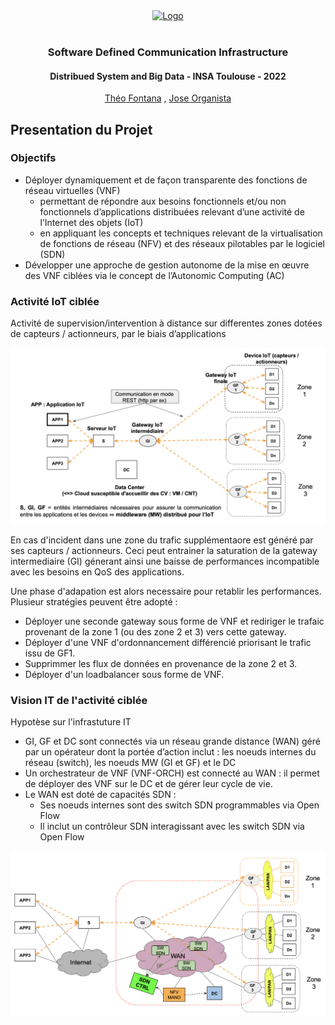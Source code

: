 <div align="center">
  <a href="https://jodorganistaca/exploratory_analysis_dataviz">
    <img src="https://www.insa-toulouse.fr/skins/Insa-v2/resources/img/logo-insa.jpg" alt="Logo" >
  </a>
  <br/>
  <br/>
  <h3 align="center"> Software Defined Communication Infrastructure </h3>
  <h4 align="center"> Distribued System and Big Data - INSA Toulouse - 2022 </h3>
  <a href="https://www.github.com/TheoFontana">Théo Fontana</a>
  <span>, </span>
  <a href="https://www.github.com/jodorganistaca">Jose Organista</a>
</div>

<!-- ABOUT THE PROJECT -->
## Presentation du Projet

### Objectifs 

* Déployer dynamiquement et de façon transparente des fonctions de réseau virtuelles (VNF) 
  * permettant de répondre aux besoins fonctionnels et/ou non fonctionnels d’applications distribuées relevant d’une activité de l’Internet des objets (IoT)
  * en appliquant les concepts et techniques relevant de la virtualisation de fonctions de réseau (NFV) et des réseaux pilotables par le logiciel (SDN)
* Développer une approche de gestion autonome de la mise en œuvre des VNF ciblées via le concept de l’Autonomic Computing (AC)

### Activité IoT ciblée

Activité de supervision/intervention à distance sur differentes zones dotées de capteurs / actionneurs, par le biais d’applications

![](./report/asset/IoT_environnement.png)

En cas d'incident dans une zone du trafic supplémentaore est généré par ses capteurs / actionneurs.
Ceci peut entrainer la saturation de la gateway intermediaire (GI) génerant ainsi une baisse de performances incompatible avec les besoins en QoS des applications.

Une phase d'adapation est alors necessaire pour retablir les performances. Plusieur stratégies peuvent être adopté :
* Déployer une seconde gateway sous forme de VNF et rediriger le trafaic provenant de la zone 1 (ou des zone 2 et 3) vers cette gateway.
* Déployer d'une VNF d'ordonnancement différencié priorisant le trafic issu de GF1.
* Supprimmer les flux de données en provenance de la zone 2 et 3.
* Déployer d'un loadbalancer sous forme de VNF.

### Vision IT de l'activité ciblée

Hypotèse sur l'infrastuture IT 

* GI, GF et DC sont connectés via un réseau grande distance (WAN) géré par un opérateur dont la portée d’action inclut : les noeuds internes du réseau (switch), les noeuds MW (GI et GF) et le DC
* Un orchestrateur de VNF (VNF-ORCH) est connecté au WAN : il permet de déployer des VNF sur le DC et de gérer leur cycle de vie.
* Le WAN est doté de capacités SDN :
  * Ses noeuds internes sont des switch SDN programmables via Open Flow
  * Il inclut un contrôleur SDN interagissant avec les switch SDN via Open Flow

![](./report/asset/IT_vision.png)

